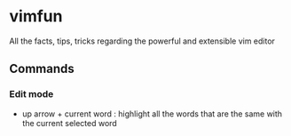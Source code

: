 # vimfun
All the facts, tips, tricks regarding the powerful and extensible vim editor

## Commands
### Edit mode
- up arrow + current word : highlight all the words that are the same with the current selected word
